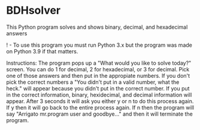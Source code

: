 # BDHsolver
 This Python program solves and shows binary, decimal, and hexadecimal answers

 ! - To use this program you must run Python 3.x but the program was made on Python 3.9 if that matters.
  
 Instructions:
 The program pops up a "What would you like to solve today?" screen. You can do 1 for decimal, 2 for hexadecimal, or 3 for decimal. Pick one of those answers and then put in the appropiate numbers. If you don't pick the correct numbers a "You didn't put in a valid number, what the heck." will appear because you didn't put in the correct number. If you put in the correct information, binary, hexidecimal, and decimal information will appear. After 3 seconds it will ask you either y or n to do this process again. If y then it will go back to the entire process again. If n then the program will say "Arrigato mr.program user and goodbye..." and then it will terminate the program.
